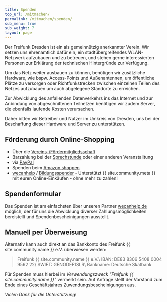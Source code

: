 ```yaml
---
title: Spenden
top_url: /mitmachen/
permalink: /mitmachen/spenden/
sub_menu: true
sub_weight: 7
layout: page
---
```


Der Freifunk Dresden ist ein als gemeinnützig anerkannter Verein. Wir setzen uns ehrenamtlich dafür ein, ein stadtübergreifendes WLAN-Netzwerk aufzubauen und zu betreuen, und stehen gerne interessierten Personen zur Erklärung der technischen Hintergründe zur Verfügung.

Um das Netz weiter ausbauen zu können, benötigen wir zusätzliche Hardware, wie bspw. Access-Points und Außenantennen, um öffentliche Plätze zu versorgen oder Richtfunkstrecken zwischen einzelnen Teilen des Netzes aufzubauen um auch abgelegene Standorte zu erreichen.

Zur Abwicklung des anfallenden Datenverkehrs ins das Internet und zur Anbindung von abgeschnittenen Teilnetzen benötigen wir zudem Server, die ebenfalls laufende Kosten verursachen.

Daher bitten wir Betreiber und Nutzer im Umkreis von Dresden, uns bei der Beschaffung dieser Hardware und Server zu unterstützen.

## Förderung durch Online-Shopping

 - &Uuml;ber die [Vereins-/F&ouml;rdermitgliedsschaft](/verein/)
 - Barzahlung bei der [Sprechstunde](/kontakt/) oder einer anderen Veranstalltung
 - via [PayPal](https://www.paypal.com/cgi-bin/webscr?cmd=_s-xclick&hosted_button_id=EY8U2TE7MXE3N)
 - Spenden beim [Amazon shoppen](https://smile.amazon.de/ch/203-141-18996)
 - [wecanhelp](http://www.wecanhelp.de/401159001) / [Bildungsspender](http://www.bildungsspender.de/401159001) - Unterst&uuml;tzt {{ site.community.meta }} mit euren Online-Eink&auml;ufen - ohne mehr zu zahlen!

## Spendenformular

Das Spenden ist am einfachsten über unseren Partner [wecanhelp.de](https://www.wecanhelp.de/401159001/spendenprojekt) möglich, der für uns die Abwicklung diverser Zahlungsmöglichkeiten bereistellt und Spendenbescheinigungen ausstellt.

<script src="https://www.wecanhelp.de/donation_frame.php?org_id=401159001&color=dc0067&border=0"></script>

## Manuell per Überweisung

Alternativ kann auch direkt an das Bankkonto des Freifunk {{ site.community.name }} e.V. überwiesen werden:

> Freifunk {{ site.community.name }} e.V.\\
> IBAN: DE83 8306 5408 0004 9562 22\\
> SWIFT: GENODEF1SLR\\
> Bankname: Deutsche Skatbank

Für Spenden muss hierbei im *Verwendungszweck "Freifunk {{ site.community.name }}"* vermerkt sein. Auf Anfrage stellt der Vorstand zum Ende eines Geschäftsjahres Zuwendungsbescheinigungen aus.


*Vielen Dank für die Unterstützung!*
